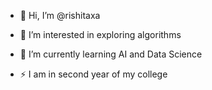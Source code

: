 - 👋 Hi, I’m @rishitaxa
- 👀 I’m interested in exploring algorithms 
- 🌱 I’m currently learning AI and Data Science
  
- ⚡ I am in second year of my college 

<!---
rishitaxa/rishitaxa is a ✨ special ✨ repository because its `README.md` (this file) appears on your GitHub profile.
You can click the Preview link to take a look at your changes.
--->
